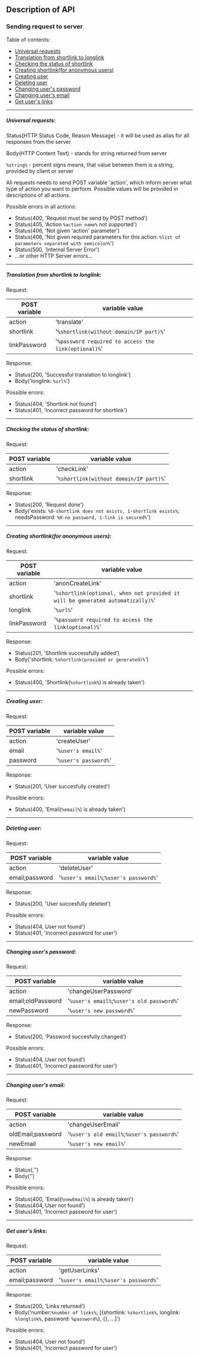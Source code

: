 ## Description of API

### Sending request to server
Table of contents:
- [Universal requests](#universal-requests)
- [Translation from shortlink to longlink](#translation-from-shortlink-to-longlink)
- [Checking the status of shortlink](#checking-the-status-of-shortlink)
- [Creating shortlink(for anonymous users)](#creating-shortlinkfor-anonymous-users)
- [Creating user](#creating-user)
- [Deleting user](#deleting-user)
- [Changing user's password](#changing-users-password)
- [Changing user's email](#changing-users-email)
- [Get user's links](#get-users-links)
---
##### Universal requests:
Status(HTTP Status Code, Reason Message) - it will be used as alias for all responses from the server

Body(HTTP Content Text) - stands for string returned from server

`%string%` - percent signs means, that value between them is a string, provided by client or server

All requests needs to send POST variable 'action', which inform server what type of action you want to perform. Possible values will be provided in descriptions of all actions.

Possible errors in all actions:
- Status(400, 'Request must be send by POST method')
- Status(405, 'Action `%action name%` not supported')
- Status(406, 'Not given 'action' parameter')
- Status(406, 'Not given required parameters for this action: `%list of parameters separated with semicolon%`')
- Status(500, 'Internal Server Error')
- ...or other HTTP Server errors...
---
##### Translation from shortlink to longlink:

Request:

| POST variable | variable value |
| --- | --- |
| action | 'translate' |
| shortlink | '`%shortlink(without domain/IP part)%`' |
| linkPassword | '`%password required to access the link(optional)%`' |

Response:
- Status(200, 'Successful translation to longlink')
- Body('longlink: `%url%`')

Possible errors:
- Status(404, 'Shortlink not found')
- Status(401, 'Incorrect password for shortlink')
---
##### Checking the status of shortlink:
Request:

| POST variable | variable value |
| --- | --- |
| action | 'checkLink' |
| shortlink | '`%shortlink(without domain/IP part)%`' |

Response:
- Status(200, 'Request done')
- Body('exists: `%0-shortlink does not exists, 1-shortlink exists%`; needsPassword: `%0-no password, 1-link is secured%`')
---
##### Creating shortlink(for anonymous users):
Request:

| POST variable | variable value |
| --- | --- |
| action | 'anonCreateLink' |
| shortlink | '`%shortlink(optional, when not provided it will be generated automatically)%`' |
| longlink | '`%url%`' |
| linkPassword | '`%password required to access the link(optional)%`' |

Response:
- Status(201, 'Shortlink successfully added')
- Body('shortlink: `%shortlink(provided or generated)%`')

Possible errors:
- Status(400, 'Shortlink(`%shortlink%`) is already taken')
---
##### Creating user:
Request:

| POST variable | variable value |
| --- | --- |
| action | 'createUser' |
| email | '`%user's email%`' |
| password | '`%user's password%`' |

Response:
- Status(201, 'User succesfully created')

Possible errors:
- Status(400, 'Email(`%email%`) is already taken')
---
##### Deleting user:
Request:

| POST variable | variable value |
| --- | --- |
| action | 'deleteUser' |
| email;password | '`%user's email%`;`%user's password%`' |

Response:
- Status(200, 'User succesfully deleted')

Possible errors:
- Status(404, User not found')
- Status(401, 'Incorrect password for user')
---
##### Changing user's password:
Request:

| POST variable | variable value |
| --- | --- |
| action | 'changeUserPassword' |
| email;oldPassword | '`%user's email%`;`%user's old password%`' |
| newPassword | '`%user's new password%`' |

Response:
- Status(200, 'Password succesfully changed')

Possible errors:
- Status(404, User not found')
- Status(401, 'Incorrect password for user')
---
##### Changing user's email:
Request:

| POST variable | variable value |
| --- | --- |
| action | 'changeUserEmail' |
| oldEmail;password | '`%user's old email%`;`%user's password%`' |
| newEmail | '`%user's new email%`' |

Response:
- Status(,'')
- Body('')

Possible errors:
- Status(400, 'Email(`%newEmail%`) is already taken')
- Status(404, User not found')
- Status(401, 'Incorrect password for user')
---
##### Get user's links:
Request:

| POST variable | variable value |
| --- | --- |
| action | 'getUserLinks' |
| email;password | '`%user's email%`;`%user's password%`' |

Response:
- Status(200, 'Links returned')
- Body('number:`%number of links%`; [{shortlink: `%shortlink%`, longlink: `%longlink%`, password: `%password%`}, {}, ...]')

Possible errors:
- Status(404, User not found')
- Status(401, 'Incorrect password for user')